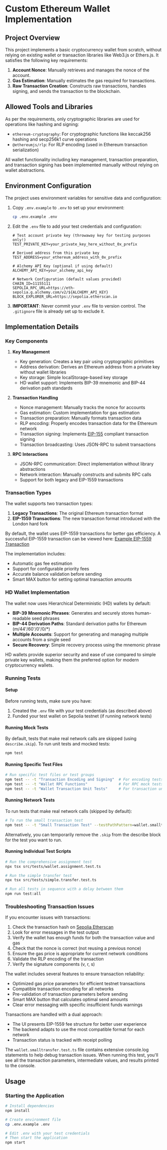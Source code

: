 # Custom Ethereum Wallet Implementation

## Project Overview

This project implements a basic cryptocurrency wallet from scratch, without relying on existing wallet or transaction libraries like Web3.js or Ethers.js. It satisfies the following key requirements:

1. **Account Nonce**: Manually retrieves and manages the nonce of the account.
2. **Gas Estimation**: Manually estimates the gas required for transactions.
3. **Raw Transaction Creation**: Constructs raw transactions, handles signing, and sends the transaction to the blockchain.

## Allowed Tools and Libraries

As per the requirements, only cryptographic libraries are used for operations like hashing and signing:
- `ethereum-cryptography`: For cryptographic functions like keccak256 hashing and secp256k1 curve operations
- `@ethereumjs/rlp`: For RLP encoding (used in Ethereum transaction serialization)

All wallet functionality including key management, transaction preparation, and transaction signing has been implemented manually without relying on wallet abstractions.

## Environment Configuration

The project uses environment variables for sensitive data and configuration:

1. Copy `.env.example` to `.env` to set up your environment:
   ```bash
   cp .env.example .env
   ```

2. Edit the `.env` file to add your test credentials and configuration:
   ```
   # Test account private key (throwaway key for testing purposes only!)
   TEST_PRIVATE_KEY=your_private_key_here_without_0x_prefix
   
   # Derived address from this private key
   TEST_ADDRESS=your_ethereum_address_with_0x_prefix
   
   # Alchemy API Key (optional if using default)
   ALCHEMY_API_KEY=your_alchemy_api_key
   
   # Network Configuration (default values provided)
   CHAIN_ID=11155111
   SEPOLIA_RPC_URL=https://eth-sepolia.g.alchemy.com/v2/${ALCHEMY_API_KEY}
   BLOCK_EXPLORER_URL=https://sepolia.etherscan.io
   ```

3. **IMPORTANT**: Never commit your `.env` file to version control. The `.gitignore` file is already set up to exclude it.

## Implementation Details

### Key Components

1. **Key Management**
   - Key generation: Creates a key pair using cryptographic primitives
   - Address derivation: Derives an Ethereum address from a private key without wallet libraries
   - Key storage: Simple localStorage-based key storage
   - HD wallet support: Implements BIP-39 mnemonic and BIP-44 derivation path standards

2. **Transaction Handling**
   - Nonce management: Manually tracks the nonce for accounts
   - Gas estimation: Custom implementation for gas estimation
   - Transaction preparation: Manually formats transaction data
   - RLP encoding: Properly encodes transaction data for the Ethereum network
   - Transaction signing: Implements [EIP-155](https://github.com/ethereum/EIPs/blob/master/EIPS/eip-155.md) compliant transaction signing
   - Transaction broadcasting: Uses JSON-RPC to submit transactions

3. **RPC Interactions**
   - JSON-RPC communication: Direct implementation without library abstractions
   - Network interaction: Manually constructs and submits RPC calls
   - Support for both legacy and EIP-1559 transactions

### Transaction Types

The wallet supports two transaction types:

1. **Legacy Transactions**: The original Ethereum transaction format
2. **EIP-1559 Transactions**: The new transaction format introduced with the London hard fork

By default, the wallet uses EIP-1559 transactions for better gas efficiency. A successful EIP-1559 transaction can be viewed here:
[Example EIP-1559 Transaction](https://sepolia.etherscan.io/tx/0xbfa047ef0e6fa4c0e62b9b903e8dc3c5d467d0d48816f77d1f466ea188ba6e07)

The implementation includes:
- Automatic gas fee estimation
- Support for configurable priority fees
- Accurate balance validation before sending
- Smart MAX button for setting optimal transaction amounts

### HD Wallet Implementation

The wallet now uses Hierarchical Deterministic (HD) wallets by default:

- **BIP-39 Mnemonic Phrases**: Generates and securely stores human-readable seed phrases
- **BIP-44 Derivation Paths**: Standard derivation paths for Ethereum (m/44'/60'/0'/0/*)
- **Multiple Accounts**: Support for generating and managing multiple accounts from a single seed
- **Secure Recovery**: Simple recovery process using the mnemonic phrase

HD wallets provide superior security and ease of use compared to simple private key wallets, making them the preferred option for modern cryptocurrency wallets.

### Running Tests

#### Setup

Before running tests, make sure you have:
1. Created the `.env` file with your test credentials (as described above)
2. Funded your test wallet on Sepolia testnet (if running network tests)

#### Running Mock Tests

By default, tests that make real network calls are skipped (using `describe.skip`). To run unit tests and mocked tests:

```bash
npm test
```

#### Running Specific Test Files

```bash
# Run specific test files or test groups
npm test -- -t "Transaction Encoding and Signing"  # For encoding tests
npm test -- -t "Wallet RPC Functions"              # For RPC mock tests
npm test -- -t "Wallet Transaction Unit Tests"     # For transaction unit tests
```

#### Running Network Tests

To run tests that make real network calls (skipped by default):

```bash
# To run the small transaction test
npm test -- -t "Small Transaction Test" --testPathPattern=wallet.smalltransfer
```

Alternatively, you can temporarily remove the `.skip` from the describe block for the test you want to run.

#### Running Individual Test Scripts

```bash
# Run the comprehensive assignment test
npx tsx src/tests/wallet.assignment.test.ts

# Run the simple transfer test
npx tsx src/tests/simple.transfer.test.ts

# Run all tests in sequence with a delay between them
npm run test:all
```

### Troubleshooting Transaction Issues

If you encounter issues with transactions:

1. Check the transaction hash on [Sepolia Etherscan](https://sepolia.etherscan.io)
2. Look for error messages in the test output
3. Verify the wallet has enough funds for both the transaction value and gas
4. Check that the nonce is correct (not reusing a previous nonce)
5. Ensure the gas price is appropriate for current network conditions
6. Validate the RLP encoding of the transaction
7. Verify the signature components (v, r, s)

The wallet includes several features to ensure transaction reliability:
- Optimized gas price parameters for efficient testnet transactions
- Compatible transaction encoding for all networks
- Pre-validation of transaction parameters before sending
- Smart MAX button that calculates optimal send amounts
- Clear error messaging with specific insufficient funds warnings

Transactions are handled with a dual approach:
- The UI presents EIP-1559 fee structure for better user experience
- The backend adapts to use the most compatible format for each network
- Transaction status is tracked with receipt polling

The `wallet.smalltransfer.test.ts` file contains extensive console.log statements to help debug transaction issues. When running this test, you'll see all the transaction parameters, intermediate values, and results printed to the console.

## Usage

### Starting the Application

```bash
# Install dependencies
npm install

# Create environment file
cp .env.example .env

# Edit .env with your test credentials
# Then start the application
npm start
```

